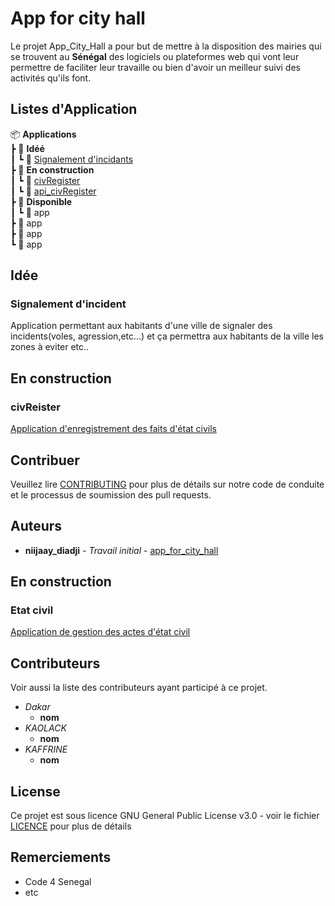 # App for city hall

Le projet App_City_Hall a pour but de mettre à la disposition des mairies qui se trouvent au **Sénégal** des logiciels ou plateformes web qui vont leur permettre de faciliter leur travaille ou bien d'avoir un meilleur suivi des activités qu'ils font.

## Listes d'Application
📦 **Applications**\
  ┣ 📂 **Idéé**\
  ┃ ┗ 📜 [Signalement d'incidants](#Signalement-d-incidents)\
  ┣ 📂 **En construction**\
  ┃ ┗ 📜 [civRegister](#civRegister)\
  ┃ ┗ 📜 [api_civRegister](#api_civRegister)\
  ┣ 📂 **Disponible**\
  ┃ ┗ 📜 app\
  ┣ 📜 app\
  ┣ 📜 app\
  ┗ 📜 app

## Idée

### Signalement d'incident

Application permettant aux habitants d'une ville de signaler des incidents(voles, agression,etc...) et ça permettra aux habitants de la ville les zones à eviter etc..

## En construction

### civReister

[Application d'enregistrement des faits d'état civils](https://github.com/dofbi/civRegister)

## Contribuer

Veuillez lire [CONTRIBUTING](CONTRIBUTING.md) pour plus de détails sur notre code de conduite et le processus de soumission des pull requests.

## Auteurs

-   **niijaay_diadji** - _Travail initial_ - [app_for_city_hall](https://github.com/diadjii/app_for_city_hall)

## En construction

### Etat civil

[Application de gestion des actes d'état civil](https://github.com/PapePathe/etat_civil)

## Contributeurs

Voir aussi la liste des contributeurs ayant participé à ce projet.

* *Dakar*
	* **nom**
* *KAOLACK*
	* **nom**
* *KAFFRINE*
	* **nom**

## License

Ce projet est sous licence GNU General Public License v3.0 - voir le fichier [LICENCE](LICENSE) pour plus de détails

## Remerciements

* Code 4 Senegal
* etc
